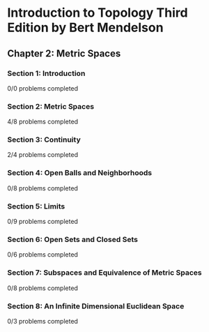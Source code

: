 # Introduction to Topology Third Edition by Bert Mendelson
## Chapter 2: Metric Spaces

### Section 1: Introduction
0/0 problems completed

### Section 2: Metric Spaces
4/8 problems completed

### Section 3: Continuity
2/4 problems completed

### Section 4: Open Balls and Neighborhoods
0/8 problems completed

### Section 5: Limits
0/9 problems completed

### Section 6: Open Sets and Closed Sets
0/6 problems completed

### Section 7: Subspaces and Equivalence of Metric Spaces
0/8 problems completed

### Section 8: An Infinite Dimensional Euclidean Space
0/3 problems completed
